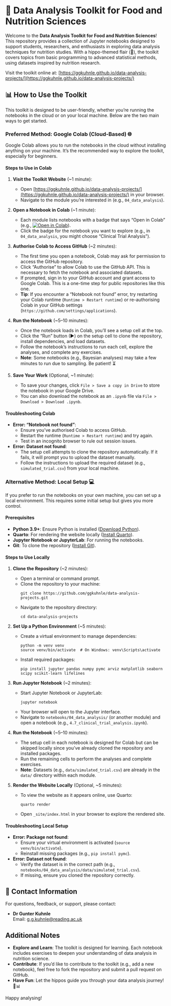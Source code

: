 # 🦛 Data Analysis Toolkit for Food and Nutrition Sciences

Welcome to the **Data Analysis Toolkit for Food and Nutrition Sciences**! This repository provides a collection of Jupyter notebooks designed to support students, researchers, and enthusiasts in exploring data analysis techniques for nutrition studies. With a hippo-themed flair (🦛), the toolkit covers topics from basic programming to advanced statistical methods, using datasets inspired by nutrition research.

Visit the toolkit online at: [https://ggkuhnle.github.io/data-analysis-projects/](https://ggkuhnle.github.io/data-analysis-projects/)

## 📊 How to Use the Toolkit

This toolkit is designed to be user-friendly, whether you’re running the notebooks in the cloud or on your local machine. Below are the two main ways to get started.

### Preferred Method: Google Colab (Cloud-Based) 🌐

Google Colab allows you to run the notebooks in the cloud without installing anything on your machine. It’s the recommended way to explore the toolkit, especially for beginners.

#### Steps to Use in Colab

1. **Visit the Toolkit Website** (~1 minute):
   - Open [https://ggkuhnle.github.io/data-analysis-projects/](https://ggkuhnle.github.io/data-analysis-projects/) in your browser.
   - Navigate to the module you’re interested in (e.g., `04_data_analysis`).

2. **Open a Notebook in Colab** (~1 minute):
   - Each module lists notebooks with a badge that says “Open in Colab” (e.g., [![Open in Colab](https://colab.research.google.com/assets/colab-badge.svg)](https://colab.research.google.com)).
   - Click the badge for the notebook you want to explore (e.g., in `04_data_analysis`, you might choose “Clinical Trial Analysis”).

3. **Authorise Colab to Access GitHub** (~2 minutes):
   - The first time you open a notebook, Colab may ask for permission to access the GitHub repository.
   - Click “Authorise” to allow Colab to use the GitHub API. This is necessary to fetch the notebook and associated datasets.
   - If prompted, sign in to your GitHub account and grant access to Google Colab. This is a one-time step for public repositories like this one.
   - **Tip**: If you encounter a “Notebook not found” error, try restarting your Colab runtime (`Runtime > Restart runtime`) or re-authorising Colab in your GitHub settings (`https://github.com/settings/applications`).

4. **Run the Notebook** (~5–10 minutes):
   - Once the notebook loads in Colab, you’ll see a setup cell at the top.
   - Click the “Run” button (▶) on the setup cell to clone the repository, install dependencies, and load datasets.
   - Follow the notebook’s instructions to run each cell, explore the analyses, and complete any exercises.
   - **Note**: Some notebooks (e.g., Bayesian analyses) may take a few minutes to run due to sampling. Be patient! ⏳

5. **Save Your Work** (Optional, ~1 minute):
   - To save your changes, click `File > Save a copy in Drive` to store the notebook in your Google Drive.
   - You can also download the notebook as an `.ipynb` file via `File > Download > Download .ipynb`.

#### Troubleshooting Colab
- **Error: “Notebook not found”**:
  - Ensure you’ve authorised Colab to access GitHub.
  - Restart the runtime (`Runtime > Restart runtime`) and try again.
  - Test in an incognito browser to rule out session issues.
- **Error: Dataset not found**:
  - The setup cell attempts to clone the repository automatically. If it fails, it will prompt you to upload the dataset manually.
  - Follow the instructions to upload the required dataset (e.g., `simulated_trial.csv`) from your local machine.

### Alternative Method: Local Setup 💻

If you prefer to run the notebooks on your own machine, you can set up a local environment. This requires some initial setup but gives you more control.

#### Prerequisites
- **Python 3.9+**: Ensure Python is installed ([Download Python](https://www.python.org/downloads/)).
- **Quarto**: For rendering the website locally ([Install Quarto](https://quarto.org/docs/get-started/)).
- **Jupyter Notebook or JupyterLab**: For running the notebooks.
- **Git**: To clone the repository ([Install Git](https://git-scm.com/downloads)).

#### Steps to Use Locally

1. **Clone the Repository** (~2 minutes):
   - Open a terminal or command prompt.
   - Clone the repository to your machine:
     ```
     git clone https://github.com/ggkuhnle/data-analysis-projects.git
     ```
   - Navigate to the repository directory:
     ```
     cd data-analysis-projects
     ```

2. **Set Up a Python Environment** (~5 minutes):
   - Create a virtual environment to manage dependencies:
     ```
     python -m venv venv
     source venv/bin/activate  # On Windows: venv\Scripts\activate
     ```
   - Install required packages:
     ```
     pip install jupyter pandas numpy pymc arviz matplotlib seaborn scipy scikit-learn lifelines
     ```

3. **Run Jupyter Notebook** (~2 minutes):
   - Start Jupyter Notebook or JupyterLab:
     ```
     jupyter notebook
     ```
   - Your browser will open to the Jupyter interface.
   - Navigate to `notebooks/04_data_analysis/` (or another module) and open a notebook (e.g., `4.7_clinical_trial_analysis.ipynb`).

4. **Run the Notebook** (~5–10 minutes):
   - The setup cell in each notebook is designed for Colab but can be skipped locally since you’ve already cloned the repository and installed packages.
   - Run the remaining cells to perform the analyses and complete exercises.
   - **Note**: Datasets (e.g., `data/simulated_trial.csv`) are already in the `data/` directory within each module.

5. **Render the Website Locally** (Optional, ~5 minutes):
   - To view the website as it appears online, use Quarto:
     ```
     quarto render
     ```
   - Open `_site/index.html` in your browser to explore the rendered site.

#### Troubleshooting Local Setup
- **Error: Package not found**:
  - Ensure your virtual environment is activated (`source venv/bin/activate`).
  - Reinstall missing packages (e.g., `pip install pymc`).
- **Error: Dataset not found**:
  - Verify the dataset is in the correct path (e.g., `notebooks/04_data_analysis/data/simulated_trial.csv`).
  - If missing, ensure you cloned the repository correctly.

## 📧 Contact Information

For questions, feedback, or support, please contact:

- **Dr Gunter Kuhnle**  
  Email: [g.g.kuhnle@reading.ac.uk](mailto:g.g.kuhnle@reading.ac.uk)

## Additional Notes

- **Explore and Learn**: The toolkit is designed for learning. Each notebook includes exercises to deepen your understanding of data analysis in nutrition science.
- **Contribute**: If you’d like to contribute to the toolkit (e.g., add a new notebook), feel free to fork the repository and submit a pull request on GitHub.
- **Have Fun**: Let the hippos guide you through your data analysis journey! 🦛📊

Happy analysing!